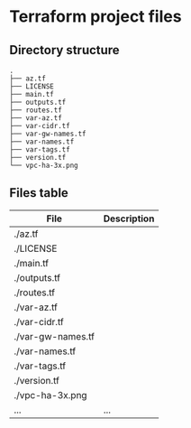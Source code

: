 # Terraform project files

## Directory structure
```
.
├── az.tf
├── LICENSE
├── main.tf
├── outputs.tf
├── routes.tf
├── var-az.tf
├── var-cidr.tf
├── var-gw-names.tf
├── var-names.tf
├── var-tags.tf
├── version.tf
└── vpc-ha-3x.png
```

## Files table

| File | Description |
| --- | --- |
| ./az.tf | | 
| ./LICENSE | | 
| ./main.tf | | 
| ./outputs.tf | | 
| ./routes.tf | | 
| ./var-az.tf | | 
| ./var-cidr.tf | | 
| ./var-gw-names.tf | | 
| ./var-names.tf | | 
| ./var-tags.tf | | 
| ./version.tf | | 
| ./vpc-ha-3x.png | | 
| ... | ... |
